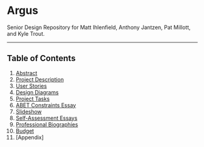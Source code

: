 # Argus

Senior Design Repository for Matt Ihlenfield, Anthony Jantzen, Pat Millott, and Kyle Trout.

----

## Table of Contents

1. [Abstract](deliverables/abstract.md)
2. [Project Description](deliverables/project-description.md)
3. [User Stories](deliverables/user-stories.md)
4. [Design Diagrams](deliverables/)
5. [Project Tasks](deliverables/implementation-plan/implementation-plan.md)
6. [ABET Constraints Essay](deliverables/abet-constraints.md)
7. [Slideshow](deliverables/presentation.pdf)
8. [Self-Assessment Essays](deliverables/self-assessments/)
9. [Professional Biographies](deliverables/bios/)
10. [Budget](deliverables/budget.md)
11. [Appendix]